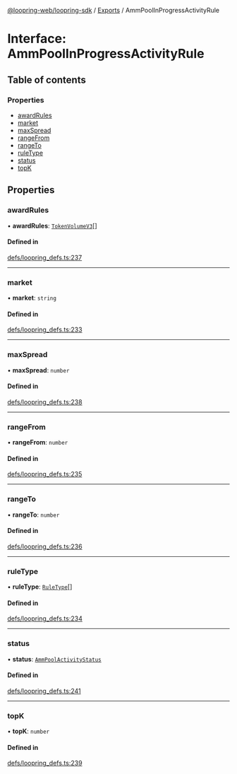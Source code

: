 [@loopring-web/loopring-sdk](../README.md) / [Exports](../modules.md) / AmmPoolInProgressActivityRule

# Interface: AmmPoolInProgressActivityRule

## Table of contents

### Properties

- [awardRules](AmmPoolInProgressActivityRule.md#awardrules)
- [market](AmmPoolInProgressActivityRule.md#market)
- [maxSpread](AmmPoolInProgressActivityRule.md#maxspread)
- [rangeFrom](AmmPoolInProgressActivityRule.md#rangefrom)
- [rangeTo](AmmPoolInProgressActivityRule.md#rangeto)
- [ruleType](AmmPoolInProgressActivityRule.md#ruletype)
- [status](AmmPoolInProgressActivityRule.md#status)
- [topK](AmmPoolInProgressActivityRule.md#topk)

## Properties

### awardRules

• **awardRules**: [`TokenVolumeV3`](TokenVolumeV3.md)[]

#### Defined in

[defs/loopring_defs.ts:237](https://github.com/Loopring/loopring_sdk/blob/427d9da/src/defs/loopring_defs.ts#L237)

___

### market

• **market**: `string`

#### Defined in

[defs/loopring_defs.ts:233](https://github.com/Loopring/loopring_sdk/blob/427d9da/src/defs/loopring_defs.ts#L233)

___

### maxSpread

• **maxSpread**: `number`

#### Defined in

[defs/loopring_defs.ts:238](https://github.com/Loopring/loopring_sdk/blob/427d9da/src/defs/loopring_defs.ts#L238)

___

### rangeFrom

• **rangeFrom**: `number`

#### Defined in

[defs/loopring_defs.ts:235](https://github.com/Loopring/loopring_sdk/blob/427d9da/src/defs/loopring_defs.ts#L235)

___

### rangeTo

• **rangeTo**: `number`

#### Defined in

[defs/loopring_defs.ts:236](https://github.com/Loopring/loopring_sdk/blob/427d9da/src/defs/loopring_defs.ts#L236)

___

### ruleType

• **ruleType**: [`RuleType`](../enums/RuleType.md)[]

#### Defined in

[defs/loopring_defs.ts:234](https://github.com/Loopring/loopring_sdk/blob/427d9da/src/defs/loopring_defs.ts#L234)

___

### status

• **status**: [`AmmPoolActivityStatus`](../enums/AmmPoolActivityStatus.md)

#### Defined in

[defs/loopring_defs.ts:241](https://github.com/Loopring/loopring_sdk/blob/427d9da/src/defs/loopring_defs.ts#L241)

___

### topK

• **topK**: `number`

#### Defined in

[defs/loopring_defs.ts:239](https://github.com/Loopring/loopring_sdk/blob/427d9da/src/defs/loopring_defs.ts#L239)
